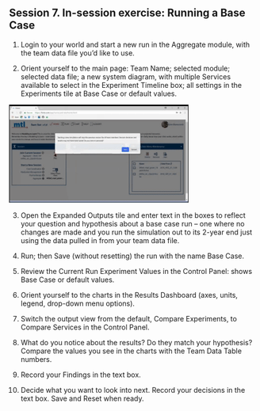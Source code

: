 ## Session 7. In-session exercise: Running a Base Case

1.	Login to your world and start a new run in the Aggregate module, with the team data file you’d like to use.

2.	Orient yourself to the main page: Team Name; selected module; selected data file; a new system diagram, with multiple Services available to select in the Experiment Timeline box; all settings in the Experiments tile at Base Case or default values. 

![](https://github.com/lzim/teampsd/blob/master/resources/gifs/session7_insession_exercise_gif1.gif)

3.	Open the Expanded Outputs tile and enter text in the boxes to reflect your question and hypothesis about a base case run – one where no changes are made and you run the simulation out to its 2-year end just using the data pulled in from your team data file. 

4.	Run; then Save (without resetting) the run with the name Base Case.

5.	Review the Current Run Experiment Values in the Control Panel: shows Base Case or default values.

6.	Orient yourself to the charts in the Results Dashboard (axes, units, legend, drop-down menu options).

7.	Switch the output view from the default, Compare Experiments, to Compare Services in the Control Panel. 

8.	What do you notice about the results? Do they match your hypothesis? Compare the values you see in the charts with the Team Data Table numbers.

9.	Record your Findings in the text box.

10.	Decide what you want to look into next. Record your decisions in the text box. Save and Reset when ready.
 
